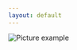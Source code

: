 ```yaml
---
layout: default
---
```

![Picture example](https://github.com/kvartirnik/website/blob/gh-pages/images/kvartirnik_photos/20.jpg)


